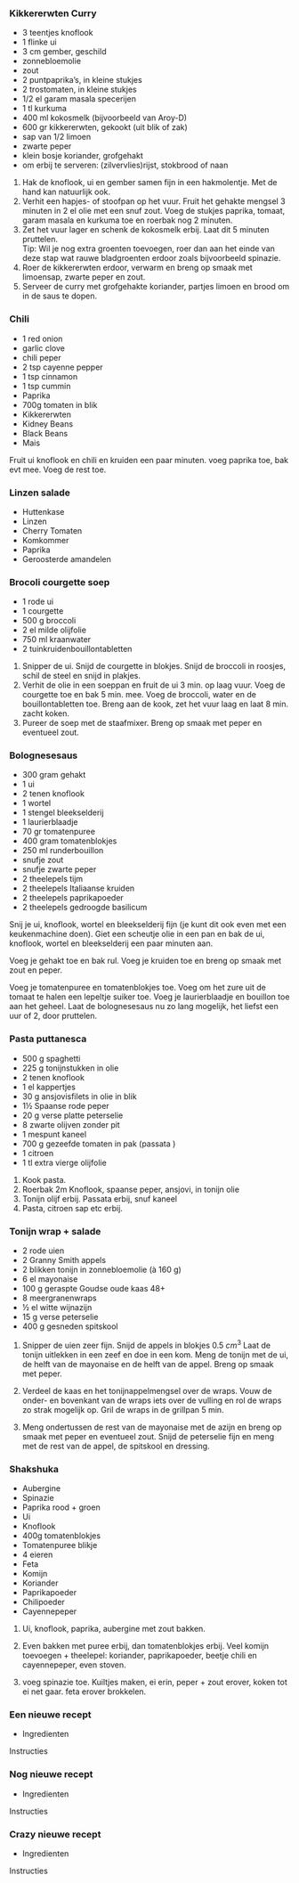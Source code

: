 ### Kikkererwten Curry

-   3 teentjes knoflook
-	1 flinke ui
-	3 cm gember, geschild
-	zonnebloemolie
-	zout
-	2 puntpaprika’s, in kleine stukjes
-	2 trostomaten, in kleine stukjes
-	1/2 el garam masala specerijen
-	1 tl kurkuma
-	400 ml kokosmelk (bijvoorbeeld van Aroy-D)
-	600 gr kikkererwten, gekookt (uit blik of zak)
-	sap van 1/2 limoen
-	zwarte peper
-	klein bosje koriander, grofgehakt
-	om erbij te serveren: (zilvervlies)rijst, stokbrood of naan


1. Hak de knoflook, ui en gember samen fijn in een hakmolentje. Met de hand kan natuurlijk ook.
2. Verhit een hapjes- of stoofpan op het vuur. Fruit het gehakte mengsel 3 minuten in 2 el olie met een snuf zout. Voeg de stukjes paprika, tomaat, garam masala en kurkuma toe en roerbak nog 2 minuten.
3. Zet het vuur lager en schenk de kokosmelk erbij. Laat dit 5 minuten pruttelen.  
Tip: Wil je nog extra groenten toevoegen, roer dan aan het einde van deze stap wat rauwe bladgroenten erdoor zoals bijvoorbeeld spinazie.
4. Roer de kikkererwten erdoor, verwarm en breng op smaak met limoensap, zwarte peper en zout.
5. Serveer de curry met grofgehakte koriander, partjes limoen en brood om in de saus te dopen.


### Chili

- 1 red onion
- garlic clove
- chili peper
- 2 tsp cayenne pepper
- 1 tsp cinnamon
- 1 tsp cummin
- Paprika
- 700g tomaten in blik
- Kikkererwten
- Kidney Beans
- Black Beans
- Mais

Fruit ui knoflook en chili en kruiden een paar minuten.
voeg paprika toe, bak evt mee. Voeg de rest toe.


### Linzen salade

- Huttenkase
- Linzen
- Cherry Tomaten
- Komkommer
- Paprika
- Geroosterde amandelen


### Brocoli courgette soep

- 1 rode ui
- 1 courgette
- 500 g broccoli
- 2 el milde olijfolie
- 750 ml kraanwater
- 2 tuinkruidenbouillontabletten


1. Snipper de ui. Snijd de courgette in blokjes. Snijd de broccoli in roosjes, schil de steel en snijd in plakjes.
2. Verhit de olie in een soeppan en fruit de ui 3 min. op laag vuur. Voeg de courgette toe en bak 5 min. mee. Voeg de broccoli, water en de bouillontabletten toe. Breng aan de kook, zet het vuur laag en laat 8 min. zacht koken.
3. Pureer de soep met de staafmixer. Breng op smaak met peper en eventueel zout.


### Bolognesesaus

-    300 gram gehakt
-    1 ui
-    2 tenen knoflook
-    1 wortel
-    1 stengel bleekselderij
-    1 laurierblaadje
-    70 gr tomatenpuree
-    400 gram tomatenblokjes
-    250 ml runderbouillon
-    snufje zout
-    snufje zwarte peper
-    2 theelepels tijm
-    2 theelepels Italiaanse kruiden
-    2 theelepels paprikapoeder
-    2 theelepels gedroogde basilicum

Snij je ui, knoflook, wortel en bleekselderij fijn (je kunt dit ook even met een keukenmachine doen). Giet een scheutje olie in een pan en bak de ui, knoflook, wortel en bleekselderij een paar minuten aan.

Voeg je gehakt toe en bak rul. Voeg je kruiden toe en breng op smaak met zout en peper.

Voeg je tomatenpuree en tomatenblokjes toe. Voeg om het zure uit de tomaat te halen een lepeltje suiker toe. Voeg je laurierblaadje en bouillon toe aan het geheel. Laat de bolognesesaus nu zo lang mogelijk, het liefst een uur of 2, door pruttelen.

### Pasta puttanesca

* 500 g spaghetti
* 225 g tonijnstukken in olie
* 2 tenen knoflook
* 1 el kappertjes
* 30 g ansjovisfilets in olie in blik
* 1½ Spaanse rode peper
* 20 g verse platte peterselie
* 8 zwarte olijven zonder pit
* 1 mespunt kaneel
* 700 g gezeefde tomaten in pak (passata )
* 1 citroen
* 1 tl extra vierge olijfolie

1.   Kook pasta. 
2.    Roerbak 2m Knoflook, spaanse peper, ansjovi, in tonijn olie
3.    Tonijn olijf erbij. Passata erbij, snuf kaneel
4.    Pasta, citroen sap etc erbij.



### Tonijn wrap + salade

* 2 rode uien
* 2 Granny Smith appels
* 2 blikken tonijn in zonnebloemolie (à 160 g)
* 6 el mayonaise
* 100 g geraspte Goudse oude kaas 48+
* 8 meergranenwraps
* ½ el witte wijnazijn
* 15 g verse peterselie
* 400 g gesneden spitskool


1. Snipper de uien zeer fijn. 
Snijd de appels in blokjes 0.5 $cm^3$
Laat de tonijn uitlekken in een zeef en doe in een kom. Meng de tonijn met de ui, de helft van de mayonaise en de helft van de appel. Breng op smaak met peper.

2. Verdeel de kaas en het tonijnappelmengsel over de wraps. Vouw de onder- en bovenkant van de wraps iets over de vulling en rol de wraps zo strak mogelijk op. Gril de wraps in de grillpan 5 min. 

3. Meng ondertussen de rest van de mayonaise met de azijn en breng op smaak met peper en eventueel zout. Snijd de peterselie fijn en meng met de rest van de appel, de spitskool en dressing. 


### Shakshuka 

- Aubergine
- Spinazie
- Paprika rood + groen
- Ui
- Knoflook
- 400g tomatenblokjes
- Tomatenpuree blikje
- 4 eieren
- Feta
- Komijn
- Koriander
- Paprikapoeder
- Chilipoeder
- Cayennepeper

1. Ui, knoflook, paprika, aubergine met zout bakken. 

2. Even bakken met puree erbij, dan tomatenblokjes erbij. Veel komijn toevoegen + theelepel: koriander, paprikapoeder, beetje chili en cayennepeper, even stoven. 

3. voeg spinazie toe. Kuiltjes maken, ei erin, peper + zout erover, koken tot ei net gaar. feta erover brokkelen.



### Een nieuwe recept 

- Ingredienten

Instructies


### Nog nieuwe recept 

- Ingredienten

Instructies


### Crazy nieuwe recept 

- Ingredienten

Instructies


